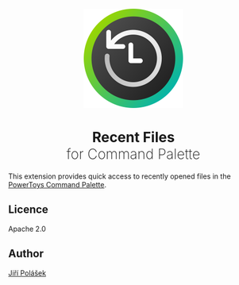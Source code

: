 <p align="center">
<img src="./art/storelogo.svg" alt="Logo" width="200" height="200">
<h1 align="center"><span style="font-weight: bold">Recent Files</span> <br /><span style="font-weight: 200">for Command Palette</span></h1>
</p>

This extension provides quick access to recently opened files in the [PowerToys Command Palette](https://learn.microsoft.com/en-us/windows/powertoys/command-palette/overview).

## Licence

Apache 2.0

## Author

[Jiří Polášek](https://jiripolasek.com)